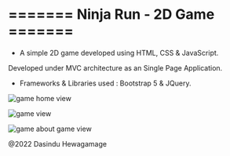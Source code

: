 # ======= Ninja Run - 2D Game =======
* A simple 2D game developed using HTML, CSS &amp; JavaScript.

Developed under MVC architecture as an Single Page Application.

* Frameworks & Libraries used :  Bootstrap 5 & JQuery.

![game home view](https://user-images.githubusercontent.com/89789162/225033321-1064b5e2-9ec0-44dd-9e6d-ae27e6070b74.JPG)

![game view](https://user-images.githubusercontent.com/89789162/225034957-14d60194-4b2f-4026-a1a7-4fec779b8cf7.JPG)

![game about game view](https://user-images.githubusercontent.com/89789162/225035072-790198ba-8255-4cf8-83d1-50acee017976.JPG)


@2022 Dasindu Hewagamage
